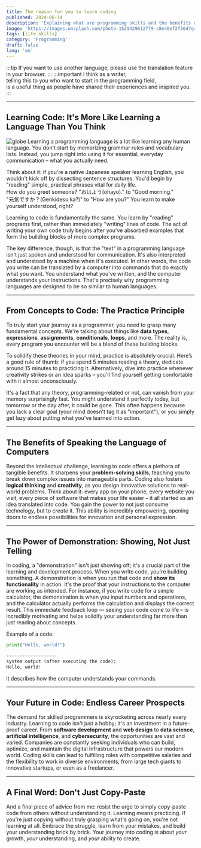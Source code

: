 ```yaml
---
title: The reason for you to learn coding
published: 2024-06-14
description: 'Explaining what are programming skills and the benefits of learning coding'
image: 'https://images.unsplash.com/photo-1529429612779-c8e40ef2f36d?q=80&w=2070&auto=format&fit=crop&ixlib=rb-4.1.0&ixid=M3wxMjA3fDB8MHxwaG90by1wYWdlfHx8fGVufDB8fHx8fA%3D%3D'
tags: [life skills]
category: 'Programming'
draft: false 
lang: 'en'
---
```


:::tip
If you want to use another language, please use the translation feature in your browser.
:::
:::important
I think as a writer,  
telling this to you who want to start in the programming field,  
is a useful thing as people have shared their experiences and inspired you.
:::

---

## Learning Code: It's More Like Learning a Language Than You Think
![globe](https://images.unsplash.com/photo-1600633349333-eebb43d01e23?q=80&w=2070&auto=format&fit=crop&ixlib=rb-4.1.0&ixid=M3wxMjA3fDB8MHxwaG90by1wYWdlfHx8fGVufDB8fHx8fA%3D%3D)
Learning a programming language is a lot like learning any human language. You don't start by memorizing grammar rules and vocabulary lists. Instead, you jump right into using it for essential, everyday communication – what you actually need.

Think about it: if you're a native Japanese speaker learning English, you wouldn't kick off by dissecting sentence structures. You'd begin by "reading" simple, practical phrases vital for daily life.  
How do you greet someone? "おはよう(ohayo)." to "Good morning."  
"元気ですか？(Genkidesu ka?)" to "How are you?" You learn to make yourself understood, right?

Learning to code is fundamentally the same. You learn by "reading" programs first, rather than immediately "writing" lines of code. The act of writing your own code truly begins after you've absorbed examples that form the building blocks of more complex programs.

The key difference, though, is that the "text" in a programming language isn't just spoken and understood for communication. It's also interpreted and understood by a machine when it's executed. In other words, the code you write can be translated by a computer into commands that do exactly what you want. You understand what you've written, and the computer understands your instructions. That's precisely why programming languages are designed to be so similar to human languages.

---

## From Concepts to Code: The Practice Principle

To truly start your journey as a programmer, you need to grasp many fundamental concepts. We're talking about things like **data types**, **expressions**, **assignments**, **conditionals**, **loops**, and more. The reality is, every program you encounter will be a blend of these building blocks.

To solidify these theories in your mind, practice is absolutely crucial. Here’s a good rule of thumb: if you spend 5 minutes reading a theory, dedicate around 15 minutes to practicing it. Alternatively, dive into practice whenever creativity strikes or an idea sparks – you'll find yourself getting comfortable with it almost unconsciously.

It's a fact that any theory, programming-related or not, can vanish from your memory surprisingly fast. You might understand it perfectly today, but tomorrow or the day after, it could be gone. This often happens because you lack a clear goal (your mind doesn't tag it as "important"), or you simply get lazy about putting what you've learned into action.

---

## The Benefits of Speaking the Language of Computers

Beyond the intellectual challenge, learning to code offers a plethora of tangible benefits. It sharpens your **problem-solving skills**, teaching you to break down complex issues into manageable parts. Coding also fosters **logical thinking** and **creativity**, as you design innovative solutions to real-world problems. Think about it: every app on your phone, every website you visit, every piece of software that makes your life easier – it all started as an idea translated into code. You gain the power to not just consume technology, but to *create* it. This ability is incredibly empowering, opening doors to endless possibilities for innovation and personal expression.

---

## The Power of Demonstration: Showing, Not Just Telling

In coding, a "demonstration" isn't just showing off; it's a crucial part of the learning and development process. When you write code, you're building something. A demonstration is when you run that code and **show its functionality** in action. It's the proof that your instructions to the computer are working as intended. For instance, if you write code for a simple calculator, the demonstration is when you input numbers and operations, and the calculator actually performs the calculation and displays the correct result. This immediate feedback loop — seeing your code come to life – is incredibly motivating and helps solidify your understanding far more than just reading about concepts.  

Example of a code:  
```python
print("Hello, world!")

-------------------
system output (after executing the code):
Hello, world!
```
it describes how the computer understands your commands.

---

## Your Future in Code: Endless Career Prospects

The demand for skilled programmers is skyrocketing across nearly every industry. Learning to code isn't just a hobby; it's an investment in a future-proof career. From **software development** and **web design** to **data science**, **artificial intelligence**, and **cybersecurity**, the opportunities are vast and varied. Companies are constantly seeking individuals who can build, optimize, and maintain the digital infrastructure that powers our modern world. Coding skills can lead to fulfilling roles with competitive salaries and the flexibility to work in diverse environments, from large tech giants to innovative startups, or even as a freelancer.

---

## A Final Word: Don't Just Copy-Paste

And a final piece of advice from me: resist the urge to simply copy-paste code from others without understanding it. Learning means practicing. If you're just copying without truly grasping what's going on, you're not learning at all. Embrace the struggle, learn from your mistakes, and build your understanding brick by brick. Your journey into coding is about *your* growth, *your* understanding, and *your* ability to create.